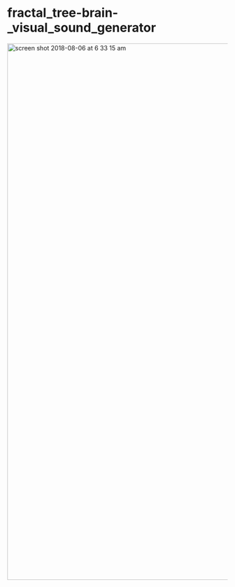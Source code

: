 # fractal_tree-brain-_visual_sound_generator
<img width="1227" alt="screen shot 2018-08-06 at 6 33 15 am" src="https://user-images.githubusercontent.com/41480919/43726013-0609e35e-996c-11e8-84b7-fb5c900ee341.png">
